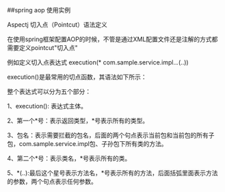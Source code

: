 ##spring aop 使用实例

Aspectj 切入点（Pointcut）语法定义

在使用spring框架配置AOP的时候，不管是通过XML配置文件还是注解的方式都需要定义pointcut"切入点"

例如定义切入点表达式 execution(* com.sample.service.impl..*.*(..))

execution()是最常用的切点函数，其语法如下所示：

 整个表达式可以分为五个部分：
 
 1、execution(): 表达式主体。
 
 2、第一个*号：表示返回类型，*号表示所有的类型。
 
 3、包名：表示需要拦截的包名，后面的两个句点表示当前包和当前包的所有子包，com.sample.service.impl包、子孙包下所有类的方法。
 
 4、第二个*号：表示类名，*号表示所有的类。
 
 5、*(..):最后这个星号表示方法名，*号表示所有的方法，后面括弧里面表示方法的参数，两个句点表示任何参数。
 
